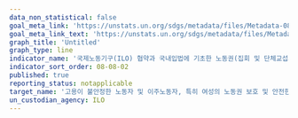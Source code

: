 ```yaml
---
data_non_statistical: false
goal_meta_link: 'https://unstats.un.org/sdgs/metadata/files/Metadata-08-08-02.pdf'
goal_meta_link_text: 'https://unstats.un.org/sdgs/metadata/files/Metadata-08-08-02.pdf'
graph_title: 'Untitled'
graph_type: line
indicator_name: '국제노동기구(ILO) 협약과 국내입법에 기초한 노동권(집회 및 단체교섭의 자유)의 국가별 준수 수준(성 및 이주 상태별)'
indicator_sort_order: 08-08-02
published: true
reporting_status: notapplicable
target_name: '고용이 불안정한 노동자 및 이주노동자, 특히 여성의 노동권 보호 및 안전한 작업 환경 촉진'
un_custodian_agency: ILO
---
```

